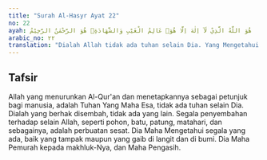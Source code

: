 ```yaml
---
title: "Surah Al-Hasyr Ayat 22"
no: 22
ayah: هُوَ اللّٰهُ الَّذِيْ لَآ اِلٰهَ اِلَّا هُوَۚ عَالِمُ الْغَيْبِ وَالشَّهَادَةِۚ هُوَ الرَّحْمٰنُ الرَّحِيْمُ 
arabic_no: ٢٢
translation: "Dialah Allah tidak ada tuhan selain Dia. Yang Mengetahui yang gaib dan yang nyata, Dialah Yang Maha Pengasih, Maha Penyayang. "
---
```


## Tafsir

Allah yang menurunkan Al-Qur'an dan menetapkannya sebagai petunjuk bagi manusia, adalah Tuhan Yang Maha Esa, tidak ada tuhan selain Dia. Dialah yang berhak disembah, tidak ada yang lain. Segala penyembahan terhadap selain Allah, seperti pohon, batu, patung, matahari, dan sebagainya, adalah perbuatan sesat. Dia Maha Mengetahui segala yang ada, baik yang tampak maupun yang gaib di langit dan di bumi. Dia Maha Pemurah kepada makhluk-Nya, dan Maha Pengasih.
